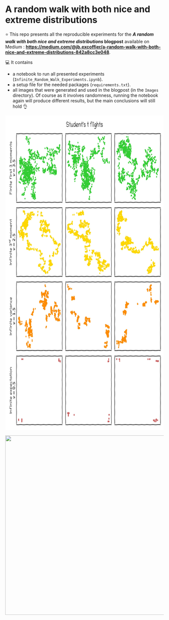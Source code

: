 # A random walk with both nice and extreme distributions

⭐ This repo presents all the reproducible experiments for the **_A random walk with both nice and extreme distributions_ blogpost** available on Medium : **https://medium.com/@jb.excoffier/a-random-walk-with-both-nice-and-extreme-distributions-842a8cc3e048**. 

💻 It contains 
- a notebook to run all presented experiments (`Infinite_Random_Walk_Experiments.ipynb`).
- a setup file for the needed packages (`requirements.txt`).
- all images that were generated and used in the blogpost (in the `Images` directory). Of course as it involves randomness, running the notebook again will produce different results, but the main conclusions will still hold 👌

<p align="center">
  <img src="Images/students.jpeg" width="800" height="1000" />
</p>

<p align="center">
  <img src="Images/sky-by-usukhbayar-gankhuyag-unsplash.jpg" width="1000" height="570" />
</p>